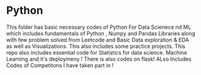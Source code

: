 # Python

This folder has basic necessary codes of Python For Data Scienece nd ML which includes fundamentals of Python , Numpy and Pandas Libraries along with few problem solved from Leetcode and Basic Data exploration & EDA as well as Visualizations. This also includes some practice projects.
This repo also includes essential code for Statistics for data science. Machine Learning and it's deploymeny ! 
There is also codes on flask!
ALso Includes Codes of Competitons I have taken part in !




 
